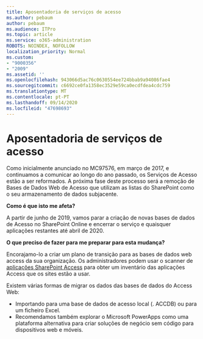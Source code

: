 ```yaml
---
title: Aposentadoria de serviços de acesso
ms.author: pebaum
author: pebaum
ms.audience: ITPro
ms.topic: article
ms.service: o365-administration
ROBOTS: NOINDEX, NOFOLLOW
localization_priority: Normal
ms.custom:
- "9000356"
- "2009"
ms.assetid: ''
ms.openlocfilehash: 943066d5ac76c0630554ee724bbab9a94086fae4
ms.sourcegitcommit: c6692ce0fa1358ec3529e59ca0ecdfdea4cdc759
ms.translationtype: MT
ms.contentlocale: pt-PT
ms.lasthandoff: 09/14/2020
ms.locfileid: "47698693"
---
```

# <a name="access-services-retirement"></a>Aposentadoria de serviços de acesso

Como inicialmente anunciado no MC97576, em março de 2017, e continuamos a comunicar ao longo do ano passado, os Serviços de Acesso estão a ser reformados. A próxima fase deste processo será a remoção de Bases de Dados Web de Acesso que utilizam as listas do SharePoint como o seu armazenamento de dados subjacente.

**Como é que isto me afeta?**

A partir de junho de 2019, vamos parar a criação de novas bases de dados de Acesso no SharePoint Online e encerrar o serviço e quaisquer aplicações restantes até abril de 2020.

**O que preciso de fazer para me preparar para esta mudança?**

Encorajamo-lo a criar um plano de transição para as bases de dados web access da sua organização. Os administradores podem usar o scanner de [aplicações SharePoint Access](https://github.com/SharePoint/PnP-Tools/tree/master/Solutions/SharePoint.AccessApp.Scanner) para obter um inventário das aplicações Access que os sites estão a usar.

Existem várias formas de migrar os dados das bases de dados do Access Web:

- Importando para uma base de dados de acesso local (. ACCDB) ou para um ficheiro Excel.
- Recomendamos também explorar o Microsoft PowerApps como uma plataforma alternativa para criar soluções de negócio sem código para dispositivos web e móveis.